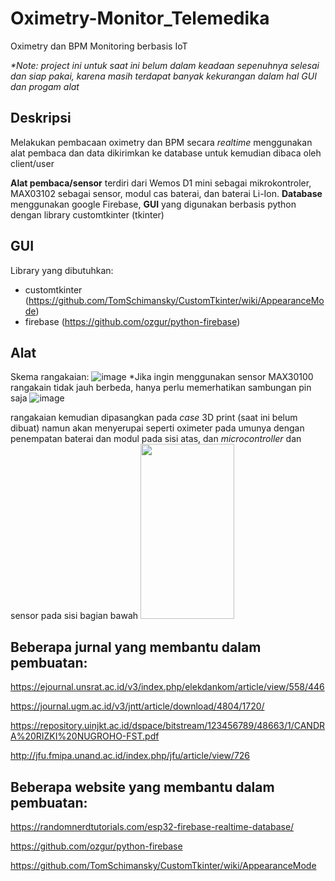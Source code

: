 # Oximetry-Monitor_Telemedika

Oximetry dan BPM Monitoring berbasis IoT

_*Note: project ini untuk saat ini belum dalam keadaan sepenuhnya selesai dan siap pakai, karena masih terdapat banyak kekurangan dalam hal GUI dan progam alat_

## Deskripsi
Melakukan pembacaan oximetry dan BPM secara _realtime_ menggunakan alat pembaca dan data dikirimkan ke database untuk kemudian dibaca oleh client/user

**Alat pembaca/sensor** terdiri dari Wemos D1 mini sebagai mikrokontroler, MAX03102 sebagai sensor, modul cas baterai, dan baterai Li-Ion. **Database** menggunakan google Firebase, **GUI** yang digunakan berbasis python dengan library customtkinter (tkinter)

## GUI

Library yang dibutuhkan:
- customtkinter (https://github.com/TomSchimansky/CustomTkinter/wiki/AppearanceMode)
- firebase (https://github.com/ozgur/python-firebase)

## Alat

Skema rangakaian:
![image](https://user-images.githubusercontent.com/105662575/209170958-75564051-75c8-47ca-8226-235822ba2568.png)
*Jika ingin menggunakan sensor MAX30100 rangakain tidak jauh berbeda, hanya perlu memerhatikan sambungan pin saja
![image](https://user-images.githubusercontent.com/105662575/209171813-1a55ab80-e4c6-45f5-b320-b20f54b2ebac.png)

rangakaian kemudian dipasangkan pada _case_ 3D print (saat ini belum dibuat) namun akan menyerupai seperti oximeter pada umunya dengan penempatan baterai dan modul pada sisi atas, dan _microcontroller_ dan sensor pada sisi bagian bawah
<img src="https://user-images.githubusercontent.com/105662575/209172616-8d1e4adc-9878-4e8e-a86f-10e55a85c4d4.png" width="150" height="280">


## Beberapa jurnal yang membantu dalam pembuatan:

https://ejournal.unsrat.ac.id/v3/index.php/elekdankom/article/view/558/446

https://journal.ugm.ac.id/v3/jntt/article/download/4804/1720/

https://repository.uinjkt.ac.id/dspace/bitstream/123456789/48663/1/CANDRA%20RIZKI%20NUGROHO-FST.pdf

http://jfu.fmipa.unand.ac.id/index.php/jfu/article/view/726


## Beberapa website yang membantu dalam pembuatan:

https://randomnerdtutorials.com/esp32-firebase-realtime-database/

https://github.com/ozgur/python-firebase

https://github.com/TomSchimansky/CustomTkinter/wiki/AppearanceMode
